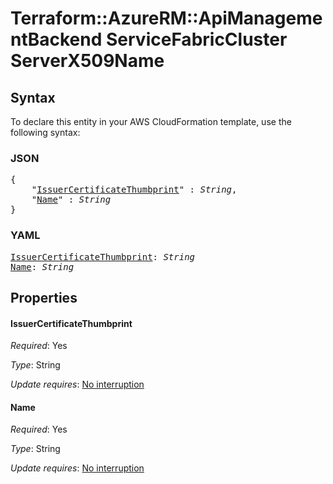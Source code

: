 # Terraform::AzureRM::ApiManagementBackend ServiceFabricCluster ServerX509Name

## Syntax

To declare this entity in your AWS CloudFormation template, use the following syntax:

### JSON

<pre>
{
    "<a href="#issuercertificatethumbprint" title="IssuerCertificateThumbprint">IssuerCertificateThumbprint</a>" : <i>String</i>,
    "<a href="#name" title="Name">Name</a>" : <i>String</i>
}
</pre>

### YAML

<pre>
<a href="#issuercertificatethumbprint" title="IssuerCertificateThumbprint">IssuerCertificateThumbprint</a>: <i>String</i>
<a href="#name" title="Name">Name</a>: <i>String</i>
</pre>

## Properties

#### IssuerCertificateThumbprint

_Required_: Yes

_Type_: String

_Update requires_: [No interruption](https://docs.aws.amazon.com/AWSCloudFormation/latest/UserGuide/using-cfn-updating-stacks-update-behaviors.html#update-no-interrupt)

#### Name

_Required_: Yes

_Type_: String

_Update requires_: [No interruption](https://docs.aws.amazon.com/AWSCloudFormation/latest/UserGuide/using-cfn-updating-stacks-update-behaviors.html#update-no-interrupt)

